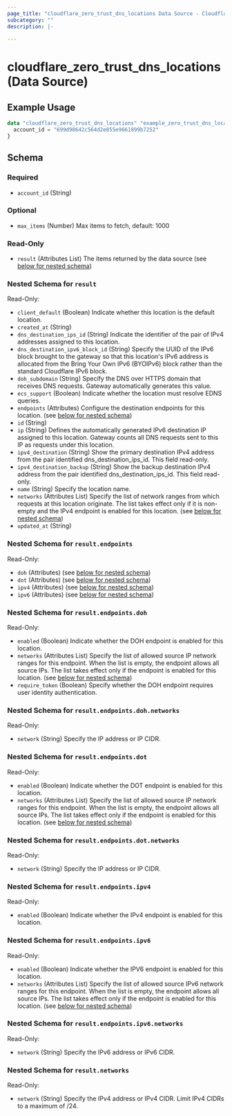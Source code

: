 ```yaml
---
page_title: "cloudflare_zero_trust_dns_locations Data Source - Cloudflare"
subcategory: ""
description: |-
  
---
```


# cloudflare_zero_trust_dns_locations (Data Source)



## Example Usage

```terraform
data "cloudflare_zero_trust_dns_locations" "example_zero_trust_dns_locations" {
  account_id = "699d98642c564d2e855e9661899b7252"
}
```

<!-- schema generated by tfplugindocs -->
## Schema

### Required

- `account_id` (String)

### Optional

- `max_items` (Number) Max items to fetch, default: 1000

### Read-Only

- `result` (Attributes List) The items returned by the data source (see [below for nested schema](#nestedatt--result))

<a id="nestedatt--result"></a>
### Nested Schema for `result`

Read-Only:

- `client_default` (Boolean) Indicate whether this location is the default location.
- `created_at` (String)
- `dns_destination_ips_id` (String) Indicate the identifier of the pair of IPv4 addresses assigned to this location.
- `dns_destination_ipv6_block_id` (String) Specify the UUID of the IPv6 block brought to the gateway so that this location's IPv6 address is allocated from the Bring Your Own IPv6 (BYOIPv6) block rather than the standard Cloudflare IPv6 block.
- `doh_subdomain` (String) Specify the DNS over HTTPS domain that receives DNS requests. Gateway automatically generates this value.
- `ecs_support` (Boolean) Indicate whether the location must resolve EDNS queries.
- `endpoints` (Attributes) Configure the destination endpoints for this location. (see [below for nested schema](#nestedatt--result--endpoints))
- `id` (String)
- `ip` (String) Defines the automatically generated IPv6 destination IP assigned to this location. Gateway counts all DNS requests sent to this IP as requests under this location.
- `ipv4_destination` (String) Show the primary destination IPv4 address from the pair identified dns_destination_ips_id. This field read-only.
- `ipv4_destination_backup` (String) Show the backup destination IPv4 address from the pair identified dns_destination_ips_id. This field read-only.
- `name` (String) Specify the location name.
- `networks` (Attributes List) Specify the list of network ranges from which requests at this location originate. The list takes effect only if it is non-empty and the IPv4 endpoint is enabled for this location. (see [below for nested schema](#nestedatt--result--networks))
- `updated_at` (String)

<a id="nestedatt--result--endpoints"></a>
### Nested Schema for `result.endpoints`

Read-Only:

- `doh` (Attributes) (see [below for nested schema](#nestedatt--result--endpoints--doh))
- `dot` (Attributes) (see [below for nested schema](#nestedatt--result--endpoints--dot))
- `ipv4` (Attributes) (see [below for nested schema](#nestedatt--result--endpoints--ipv4))
- `ipv6` (Attributes) (see [below for nested schema](#nestedatt--result--endpoints--ipv6))

<a id="nestedatt--result--endpoints--doh"></a>
### Nested Schema for `result.endpoints.doh`

Read-Only:

- `enabled` (Boolean) Indicate whether the DOH endpoint is enabled for this location.
- `networks` (Attributes List) Specify the list of allowed source IP network ranges for this endpoint. When the list is empty, the endpoint allows all source IPs. The list takes effect only if the endpoint is enabled for this location. (see [below for nested schema](#nestedatt--result--endpoints--doh--networks))
- `require_token` (Boolean) Specify whether the DOH endpoint requires user identity authentication.

<a id="nestedatt--result--endpoints--doh--networks"></a>
### Nested Schema for `result.endpoints.doh.networks`

Read-Only:

- `network` (String) Specify the IP address or IP CIDR.



<a id="nestedatt--result--endpoints--dot"></a>
### Nested Schema for `result.endpoints.dot`

Read-Only:

- `enabled` (Boolean) Indicate whether the DOT endpoint is enabled for this location.
- `networks` (Attributes List) Specify the list of allowed source IP network ranges for this endpoint. When the list is empty, the endpoint allows all source IPs. The list takes effect only if the endpoint is enabled for this location. (see [below for nested schema](#nestedatt--result--endpoints--dot--networks))

<a id="nestedatt--result--endpoints--dot--networks"></a>
### Nested Schema for `result.endpoints.dot.networks`

Read-Only:

- `network` (String) Specify the IP address or IP CIDR.



<a id="nestedatt--result--endpoints--ipv4"></a>
### Nested Schema for `result.endpoints.ipv4`

Read-Only:

- `enabled` (Boolean) Indicate whether the IPv4 endpoint is enabled for this location.


<a id="nestedatt--result--endpoints--ipv6"></a>
### Nested Schema for `result.endpoints.ipv6`

Read-Only:

- `enabled` (Boolean) Indicate whether the IPV6 endpoint is enabled for this location.
- `networks` (Attributes List) Specify the list of allowed source IPv6 network ranges for this endpoint. When the list is empty, the endpoint allows all source IPs. The list takes effect only if the endpoint is enabled for this location. (see [below for nested schema](#nestedatt--result--endpoints--ipv6--networks))

<a id="nestedatt--result--endpoints--ipv6--networks"></a>
### Nested Schema for `result.endpoints.ipv6.networks`

Read-Only:

- `network` (String) Specify the IPv6 address or IPv6 CIDR.




<a id="nestedatt--result--networks"></a>
### Nested Schema for `result.networks`

Read-Only:

- `network` (String) Specify the IPv4 address or IPv4 CIDR. Limit IPv4 CIDRs to a maximum of /24.


